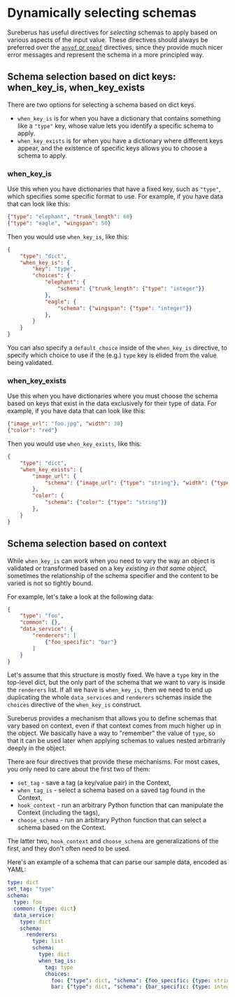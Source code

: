 # Dynamically selecting schemas

Sureberus has useful directives for *selecting* schemas to apply based on various aspects of the input value.
These directives should always be preferred over the [`anyof` or `oneof`](./directives.md#of-anyof-oneof) directives, since they provide much nicer error messages and represent the schema in a more principled way.

## Schema selection based on dict keys: when_key_is, when_key_exists

There are two options for selecting a schema based on dict keys.

* `when_key_is` is for when you have a dictionary that contains something like a `"type"` key, whose value lets you identify a specific schema to apply.
* `when_key_exists` is for when you have a dictionary where different keys appear, and the existence of specific keys allows you to choose a schema to apply.

### when_key_is

Use this when you have dictionaries that have a fixed key, such as `"type"`,
which specifies some specific format to use. For example, if you have data that
can look like this:

```json
{"type": "elephant", "trunk_length": 60}
{"type": "eagle", "wingspan": 50}
```

Then you would use `when_key_is`, like this:

```json
{
    "type": "dict",
    "when_key_is": {
        "key": "type",
        "choices": {
            "elephant": {
                "schema": {"trunk_length": {"type": "integer"}}
            },
            "eagle": {
                "schema": {"wingspan": {"type": "integer"}}
            },
        }
    }
}
```

You can also specify a `default_choice` inside of the `when_key_is` directive,
to specify which choice to use if the (e.g.) `type` key is elided from the
value being validated.

### when_key_exists

Use this when you have dictionaries where you must choose the schema based on
keys that exist in the data exclusively for their type of data. For example, if
you have data that can look like this:

```json
{"image_url": "foo.jpg", "width": 30}
{"color": "red"}
```

Then you would use `when_key_exists`, like this:

```json
{
    "type": "dict",
    "when_key_exists": {
        "image_url": {
            "schema": {"image_url": {"type": "string"}, "width": {"type": "integer"}}
        },
        "color": {
            "schema": {"color": {"type": "string"}}
        },
    }
}
```


## Schema selection based on context

While `when_key_is` can work when you need to vary the way an object is validated or transformed
based on a key *existing in that same object*, sometimes the relationship of the schema specifier
and the content to be varied is not so tightly bound.

For example, let's take a look at the following data:

```json
{
    "type": "foo",
    "common": {},
    "data_service": {
        "renderers": [
            {"foo_specific": "bar"}
        ]
    }
}
```

Let's assume that this structure is mostly fixed. We have a `type` key in
the top-level dict, but the only part of the schema that we want to vary is inside the
`renderers` list. If all we have is `when_key_is`, then we need to end up duplicating the whole
`data_services` and `renderers` schemas inside the `choices` directive of the `when_key_is` construct.

Sureberus provides a mechanism that allows you to define schemas that vary based on context, even
if that context comes from much higher up in the object. We basically have a way to "remember" the
value of `type`, so that it can be used later when applying schemas to values nested arbitrarily
deeply in the object.

There are four directives that provide these mechanisms. For most cases, you only need to care
about the first two of them:

* `set_tag` - save a tag (a key/value pair) in the Context,
* `when_tag_is` - select a schema based on a saved tag found in the Context,
* `hook_context` - run an arbitrary Python function that can manipulate the Context (including
  the tags),
* `choose_schema` - run an arbitrary Python function that can select a schema based on the
  Context.

The latter two, `hook_context` and `choose_schema` are generalizations of the first, and they
don't often need to be used.

Here's an example of a schema that can parse our sample data, encoded as YAML:

```yaml
type: dict
set_tag: "type"
schema:
  type: foo
  common: {type: dict}
  data_service:
    type: dict
    schema:
      renderers:
        type: list
        schema:
          type: dict
          when_tag_is:
            tag: type
            choices:
              foo: {"type": dict, "schema": {foo_specific: {type: string}}
              bar: {"type": dict, "schema": {bar_specific: {type: integer}}
```

